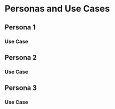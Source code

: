 # Personas and Use Cases

## Persona 1

### Use Case

## Persona 2

### Use Case

## Persona 3

### Use Case


